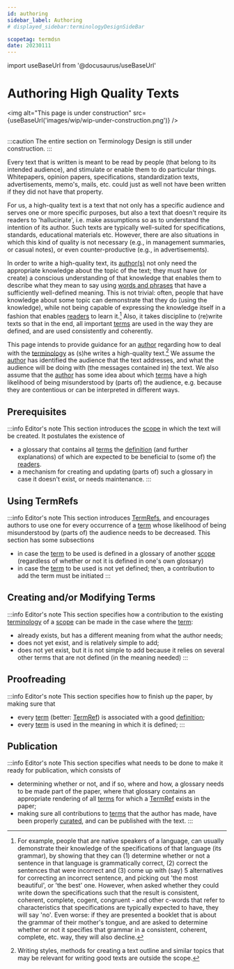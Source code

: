 ```yaml
---
id: authoring
sidebar_label: Authoring
# displayed_sidebar:terminologyDesignSideBar

scopetag: termdsn
date: 20230111
---
```


import useBaseUrl from '@docusaurus/useBaseUrl'

# Authoring High Quality Texts

<img
  alt="This page is under construction"
  src={useBaseUrl('images/wip/wip-under-construction.png')}
/><br/><br/>

:::caution
The entire section on Terminology Design is still under construction.
:::

Every text that is written is meant to be read by people (that belong to its intended audience), and stimulate or enable them to do particular things. Whitepapers, opinion papers, specifications, standardization texts, advertisements, memo's, mails, etc. could just as well not have been written if they did not have that property.

For us, a high-quality text is a text that not only has a specific audience and serves one or more specific purposes, but also a text that doesn't require its readers to 'hallucinate', i.e. make assumptions so as to understand the intention of its author. Such texts are typically well-suited for specifications, standards, educational materials etc. However, there are also situations in which this kind of quality is not necessary (e.g., in management summaries, or casual notes), or even counter-productive (e.g., in advertisements).

In order to write a high-quality text, its [author(s)](@) not only need the appropriate knowledge about the topic of the text; they must have (or create) a conscious understanding of that knowledge that enables them to describe what they mean to say using [words and phrases](term@) that have a sufficiently well-defined meaning. This is not trivial: often, people that have knowledge about some topic can demonstrate that they do (using the knowledge), while not being capable of expressing the knowledge itself in a fashion that enables [readers](@) to learn it.[^1] Also, it takes discipline to (re)write texts so that in the end, all important [terms](@) are used in the way they are defined, and are used consistently and coherently.

[^1]: For example, people that are native speakers of a language, can usually demonstrate their knowledge of the specifications of that language (its grammar), by showing that they can (1) determine whether or not a sentence in that language is grammatically correct, (2) correct the sentences that were incorrect and (3) come up with (say) 5 alternatives for correcting an incorrect sentence, and picking out 'the most beautiful', or 'the best' one. However, when asked whether they could write down the specifications such that the result is consistent, coherent, complete, cogent, congruent - and other c-words that refer to characteristics that specifications are typically expected to have, they will say 'no'. Even worse: if they are presented a booklet that is about the grammar of their mother's tongue, and are asked to determine whether or not it specifies that grammar in a consistent, coherent, complete, etc. way, they will also decline.

This page intends to provide guidance for an [author](@) regarding how to deal with the [terminology](@) as (s)he writes a high-quality text.[^2] We assume the [author](@) has identified the audience that the text addresses, and what the audience will be doing with (the messages contained in) the text. We also assume that the [author](@) has some idea about which [terms](@) have a high likelihood of being misunderstood by (parts of) the audience, e.g. because they are contentious or can be interpreted in different ways.

[^2]: Writing styles, methods for creating a text outline and similar topics that may be relevant for writing good texts are outside the scope.

## Prerequisites

:::info Editor's note
This section introduces the [scope](@) in which the text will be created. It postulates the existence of
- a glossary that contains all [terms](@) the [definition](@) (and further explanations) of which are expected to be beneficial to (some of) the [readers](@).
- a mechanism for creating and updating (parts of) such a glossary in case it doesn't exist, or needs maintenance.
:::

## Using TermRefs

:::info Editor's note
This section introduces [TermRefs](@), and encourages authors to use one for every occurrence of a [term](@) whose likelihood of being misunderstood by (parts of) the audience needs to be decreased. This section has some subsections
- in case the [term](@) to be used is defined in a glossary of another [scope](@) (regardless of whether or not it is defined in one's own glossary)
- in case the [term](@) to be used is not yet defined; then, a contribution to add the term must be initiated
:::

## Creating and/or Modifying Terms

:::info Editor's note
This section specifies how a contribution to the existing [terminology](@) of a [scope](@) can be made in the case where the [term](@):
- already exists, but has a different meaning from what the author needs;
- does not yet exist, and is relatively simple to add;
- does not yet exist, but it is not simple to add because it relies on several other terms that are not defined (in the meaning needed)
:::

## Proofreading

:::info Editor's note
This section specifies how to finish up the paper, by making sure that
- every [term](@) (better: [TermRef](@)) is associated with a good [definition](@);
- every [term](@) is used in the meaning in which it is defined;
:::

## Publication

:::info Editor's note
This section specifies what needs to be done to make it ready for publication, which consists of
- determining whether or not, and if so, where and how, a glossary needs to be made part of the paper, where that glossary contains an appropriate rendering of all [terms](@) for which a [TermRef](@) exists in the paper;
- making sure all contributions to [terms](@) that the author has made, have been properly [curated](@), and can be published with the text.
:::
